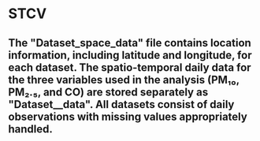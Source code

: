 # STCV
## The "Dataset_space_data" file contains location information, including latitude and longitude, for each dataset. The spatio-temporal daily data for the three variables used in the analysis (PM₁₀, PM₂.₅, and CO) are stored separately as "Dataset_<variable>_data". All datasets consist of daily observations with missing values appropriately handled.
